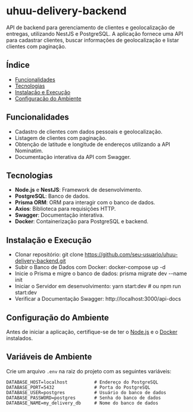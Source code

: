 # uhuu-delivery-backend

API de backend para gerenciamento de clientes e geolocalização de entregas, utilizando NestJS e PostgreSQL. A aplicação
fornece uma API para cadastrar clientes, buscar informações de geolocalização e listar clientes com paginação.

## Índice

- [Funcionalidades](#funcionalidades)
- [Tecnologias](#tecnologias)
- [Instalação e Execução](#instalação-e-execução)
- [Configuração do Ambiente](#configuração-do-ambiente)

## Funcionalidades

- Cadastro de clientes com dados pessoais e geolocalização.
- Listagem de clientes com paginação.
- Obtenção de latitude e longitude de endereços utilizando a API Nominatim.
- Documentação interativa da API com Swagger.

## Tecnologias

- **Node.js** e **NestJS**: Framework de desenvolvimento.
- **PostgreSQL**: Banco de dados.
- **Prisma ORM**: ORM para interagir com o banco de dados.
- **Axios**: Biblioteca para requisições HTTP.
- **Swagger**: Documentação interativa.
- **Docker**: Containerização para PostgreSQL e backend.

## Instalação e Execução

- Clonar repositório: git clone https://github.com/seu-usuario/uhuu-delivery-backend.git
- Subir o Banco de Dados com Docker: docker-compose up -d
- Inicie o Prisma e migre o banco de dados:  prisma migrate dev --name init
- Iniciar o Servidor em desenvolvimento: yarn start:dev # ou npm run start:dev
- Verificar a Documentação Swagger: http://localhost:3000/api-docs

## Configuração do Ambiente

Antes de iniciar a aplicação, certifique-se de ter o [Node.js](https://nodejs.org/) e
o [Docker](https://www.docker.com/) instalados.

## Variáveis de Ambiente

Crie um arquivo `.env` na raiz do projeto com as seguintes variáveis:

```env
DATABASE_HOST=localhost          # Endereço do PostgreSQL
DATABASE_PORT=5432               # Porta do PostgreSQL
DATABASE_USER=postgres           # Usuário do banco de dados
DATABASE_PASSWORD=postgres       # Senha do banco de dados
DATABASE_NAME=my_delivery_db     # Nome do banco de dados
